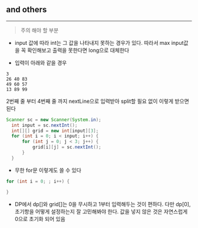 ## and others
---

> 주의 해야 할 부분


* input 값에 따라 int는 그 값을 나타내지 못하는 경우가 있다. 따라서 max input값을 꼭 확인해보고 출력을 못한다면 long으로 대체한다

* 입력이 아래와 같을 경우

```
3
26 40 83
49 60 57
13 89 99
```

  2번째 줄 부터 4번째 줄 까지 nextLine으로 입력받아 split할 필요 없이 이렇게 받으면 된다

  ```java
  Scanner sc = new Scanner(System.in);
	int input = sc.nextInt();
	int[][] grid = new int[input][3];
	for (int i = 0; i < input; i++) {
		for (int j = 0; j < 3; j++) {
			grid[i][j] = sc.nextInt();
		}
	}
  ```


* 무한 for문 이렇게도 쓸 수 있다

```java
for (int i = 0; ; i++) {

}
```

* DP에서 dp[]와 grid[]는 0을 무시하고 1부터 입력해두는 것이 편하다. 다만 dp[0], 초기항을 어떻게 설정하는지 잘 고민해봐야 한다. 값을 넣지 않은 것은 자연스럽게 0으로 초기화 되어 있음
